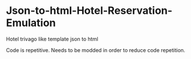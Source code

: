 # Json-to-html-Hotel-Reservation-Emulation

Hotel trivago like template json to html

Code is repetitive. Needs to be modded in order to reduce code repetition.
